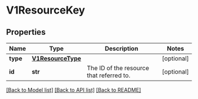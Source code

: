 # V1ResourceKey

## Properties
Name | Type | Description | Notes
------------ | ------------- | ------------- | -------------
**type** | [**V1ResourceType**](V1ResourceType.md) |  | [optional] 
**id** | **str** | The ID of the resource that referred to. | [optional] 

[[Back to Model list]](../README.md#documentation-for-models) [[Back to API list]](../README.md#documentation-for-api-endpoints) [[Back to README]](../README.md)


